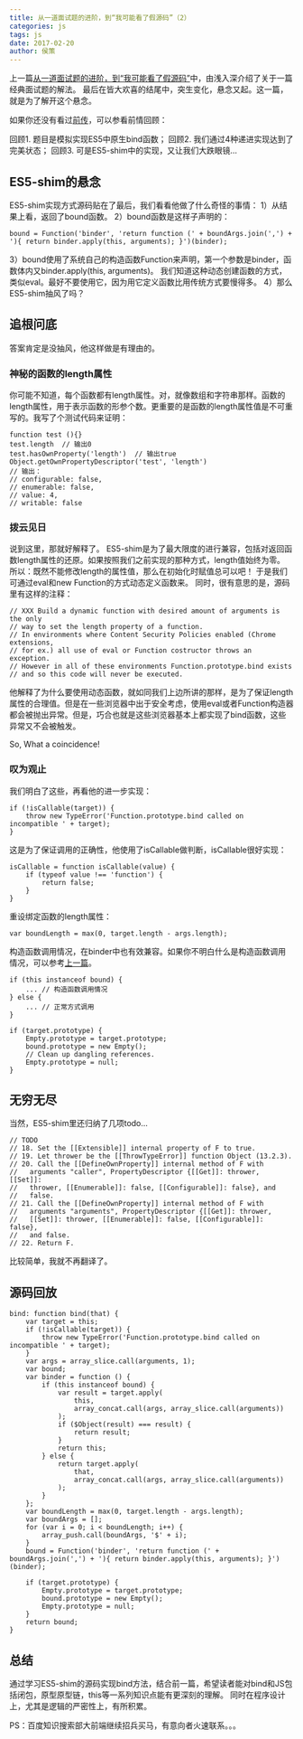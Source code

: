 ```yaml
---
title: 从一道面试题的进阶，到“我可能看了假源码”（2）
categories: js
tags: js
date: 2017-02-20
author: 侯策
---
```


上一篇[从一道面试题的进阶，到“我可能看了假源码”](https://exp-team.github.io/blog/2017/01/20/js/bind/)中，由浅入深介绍了关于一篇经典面试题的解法。
最后在皆大欢喜的结尾中，突生变化，悬念又起。这一篇，就是为了解开这个悬念。

如果你还没有看过[前传](https://exp-team.github.io/blog/2017/01/20/js/bind/)，可以参看前情回顾：

回顾1. 题目是模拟实现ES5中原生bind函数；
回顾2. 我们通过4种递进实现达到了完美状态；
回顾3. 可是ES5-shim中的实现，又让我们大跌眼镜...

## ES5-shim的悬念
ES5-shim实现方式源码贴在了最后，我们看看他做了什么奇怪的事情：
1）从结果上看，返回了bound函数。
2）bound函数是这样子声明的：

    bound = Function('binder', 'return function (' + boundArgs.join(',') + '){ return binder.apply(this, arguments); }')(binder);

3）bound使用了系统自己的构造函数Function来声明，第一个参数是binder，函数体内又binder.apply(this, arguments)。
我们知道这种动态创建函数的方式，类似eval。最好不要使用它，因为用它定义函数比用传统方式要慢得多。
4）那么ES5-shim抽风了吗？

## 追根问底
答案肯定是没抽风，他这样做是有理由的。

### 神秘的函数的length属性
你可能不知道，每个函数都有length属性。对，就像数组和字符串那样。函数的length属性，用于表示函数的形参个数。更重要的是函数的length属性值是不可重写的。我写了个测试代码来证明：

    function test (){}
    test.length  // 输出0
    test.hasOwnProperty('length')  // 输出true
    Object.getOwnPropertyDescriptor('test', 'length') 
    // 输出：
    // configurable: false, 
    // enumerable: false,
    // value: 4, 
    // writable: false 

### 拨云见日
说到这里，那就好解释了。
ES5-shim是为了最大限度的进行兼容，包括对返回函数length属性的还原。如果按照我们之前实现的那种方式，length值始终为零。
所以：既然不能修改length的属性值，那么在初始化时赋值总可以吧！
于是我们可通过eval和new Function的方式动态定义函数来。
同时，很有意思的是，源码里有这样的注释：

    // XXX Build a dynamic function with desired amount of arguments is the only
    // way to set the length property of a function.
    // In environments where Content Security Policies enabled (Chrome extensions,
    // for ex.) all use of eval or Function costructor throws an exception.
    // However in all of these environments Function.prototype.bind exists
    // and so this code will never be executed.

他解释了为什么要使用动态函数，就如同我们上边所讲的那样，是为了保证length属性的合理值。但是在一些浏览器中出于安全考虑，使用eval或者Function构造器都会被抛出异常。但是，巧合也就是这些浏览器基本上都实现了bind函数，这些异常又不会被触发。

So, What a coincidence!

### 叹为观止
我们明白了这些，再看他的进一步实现：

    if (!isCallable(target)) {
        throw new TypeError('Function.prototype.bind called on incompatible ' + target);
    }

这是为了保证调用的正确性，他使用了isCallable做判断，isCallable很好实现：

    isCallable = function isCallable(value) { 
        if (typeof value !== 'function') { 
            return false; 
        }
    }

重设绑定函数的length属性：

    var boundLength = max(0, target.length - args.length);

构造函数调用情况，在binder中也有效兼容。如果你不明白什么是构造函数调用情况，可以参考[上一篇](https://exp-team.github.io/blog/2017/01/20/js/bind/)。

    if (this instanceof bound) { 
        ... // 构造函数调用情况
    } else {
        ... // 正常方式调用
    }

    if (target.prototype) {
        Empty.prototype = target.prototype;
        bound.prototype = new Empty();
        // Clean up dangling references.
        Empty.prototype = null;
    }

## 无穷无尽
当然，ES5-shim里还归纳了几项todo...

    // TODO
    // 18. Set the [[Extensible]] internal property of F to true.
    // 19. Let thrower be the [[ThrowTypeError]] function Object (13.2.3).
    // 20. Call the [[DefineOwnProperty]] internal method of F with
    //   arguments "caller", PropertyDescriptor {[[Get]]: thrower, [[Set]]:
    //   thrower, [[Enumerable]]: false, [[Configurable]]: false}, and
    //   false.
    // 21. Call the [[DefineOwnProperty]] internal method of F with
    //   arguments "arguments", PropertyDescriptor {[[Get]]: thrower,
    //   [[Set]]: thrower, [[Enumerable]]: false, [[Configurable]]: false},
    //   and false.
    // 22. Return F.

比较简单，我就不再翻译了。

## 源码回放

    bind: function bind(that) {
        var target = this;
        if (!isCallable(target)) {
            throw new TypeError('Function.prototype.bind called on incompatible ' + target);
        }
        var args = array_slice.call(arguments, 1);
        var bound;
        var binder = function () {
            if (this instanceof bound) {
                var result = target.apply(
                    this,
                    array_concat.call(args, array_slice.call(arguments))
                );
                if ($Object(result) === result) {
                    return result;
                }
                return this;
            } else {
                return target.apply(
                    that,
                    array_concat.call(args, array_slice.call(arguments))
                );
            }
        };
        var boundLength = max(0, target.length - args.length);
        var boundArgs = [];
        for (var i = 0; i < boundLength; i++) {
            array_push.call(boundArgs, '$' + i);
        }
        bound = Function('binder', 'return function (' + boundArgs.join(',') + '){ return binder.apply(this, arguments); }')(binder);

        if (target.prototype) {
            Empty.prototype = target.prototype;
            bound.prototype = new Empty();
            Empty.prototype = null;
        }
        return bound;
    }


## 总结
通过学习ES5-shim的源码实现bind方法，结合前一篇，希望读者能对bind和JS包括闭包，原型原型链，this等一系列知识点能有更深刻的理解。
同时在程序设计上，尤其是逻辑的严密性上，有所积累。

PS：百度知识搜索部大前端继续招兵买马，有意向者火速联系。。。









